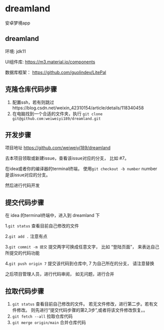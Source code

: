 # dreamland
安卓梦境app


## dreamland 

环境: jdk11

UI组件库: https://m3.material.io/components

数据库框架： https://github.com/guolindev/LitePal

## 克隆仓库代码步骤

1. 配置ssh，若有则跳过https://blog.csdn.net/weixin_42310154/article/details/118340458
2. 在电脑找到一个合适的文件夹，执行 `git clone git@github.com:weiweiyi189/dreamland.git`
 ## 开发步骤

项目地址 https://github.com/weiweiyi189/dreamland

去本项目领取或新建issue，查看该issue对应的分支， 比如 #7。

在idea或者你的编译器的terminal终端， 使用`git checkout -b number` number 是该issue对应的分支。

然后进行代码开发

## 提交代码步骤
 
在 idea 的terminal终端中，进入到 dreamland 下

1.`git status` 查看目前自己修改的文件

2.`git add .` 注意有点 

3.`git commit -m 提交`  提交两字可换成任意文字， 比如 “登陆页面”， 来表达自己所提交的代码功能

4.`git push origin 7` 提交该代码到仓库中, 7 为自己所在的分支， 请注意替换

之后项目管理人员，进行代码审阅， 如无问题，进行合并


## 拉取代码步骤

1. `git status` 查看目前自己修改的文件。 若无文件修改，进行第二步。若有文件修改。 则先进行“提交代码步骤的第2,3步”,或者将该文件修改恢复。。
2. `git fetch --all` 拉取仓库代码
3. `git merge origin/main` 合并仓库代码


